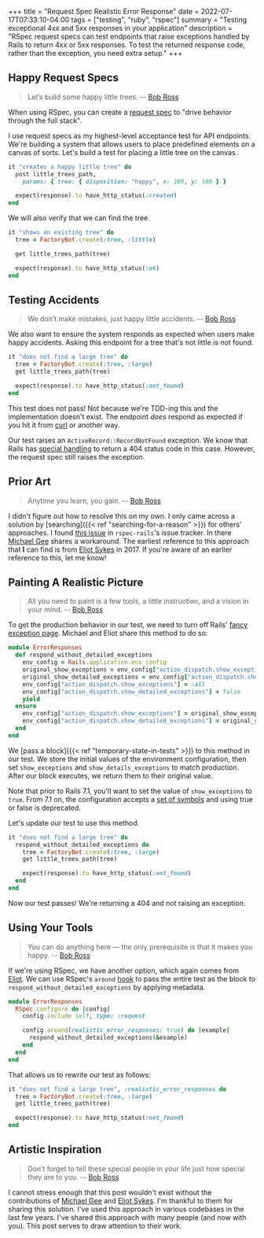+++
title = "Request Spec Realistic Error Response"
date = 2022-07-17T07:33:10-04:00
tags = ["testing", "ruby", "rspec"]
summary = "Testing exceptional 4xx and 5xx responses in your application"
description = "RSpec request specs can test endpoints that raise exceptions handled by Rails to return 4xx or 5xx responses. To test the returned response code, rather than the exception, you need extra setup."
+++

## Happy Request Specs

> Let’s build some happy little trees.
> -- [Bob Ross](https://parade.com/1215163/kelseypelzer/bob-ross-quotes/)

When using RSpec, you can create a [request spec](https://relishapp.com/rspec/rspec-rails/docs/request-specs/request-spec) to "drive behavior through the full stack".

I use request specs as my highest-level acceptance test for API endpoints. We're building a system that allows users to place predefined elements on a canvas of sorts. Let's build a test for placing a little tree on the canvas.

```ruby
it "creates a happy little tree" do
  post little_trees_path,
    params: { tree: { disposition: "happy", x: 200, y: 100 } }

  expect(response).to have_http_status(:created)
end
```

We will also verify that we can find the tree.

```ruby
it "shows an existing tree" do
  tree = FactoryBot.create(:tree, :little)

  get little_trees_path(tree)

  expect(response).to have_http_status(:ok)
end
```

## Testing Accidents

> We don’t make mistakes, just happy little accidents.
> -- [Bob Ross](https://parade.com/1215163/kelseypelzer/bob-ross-quotes/)

We also want to ensure the system responds as expected when users make happy accidents. Asking this endpoint for a tree that's not little is not found.

```ruby
it "does not find a large tree" do
  tree = FactoryBot.create(:tree, :large)
  get little_trees_path(tree)

  expect(response).to have_http_status(:not_found)
end
```

This test does not pass! Not because we're TDD-ing this and the implementation doesn't exist. The endpoint *does* respond as expected if you hit it from [curl](https://curl.se/) or another way.

Our test raises an `ActiveRecord::RecordNotFound` exception. We know that Rails has [special handling](https://kevinjmurphy.com/posts/wrapping-about-exceptional-behavior-in-rails/#research) to return a 404 status code in this case. However, the request spec still raises the exception.

## Prior Art

> Anytime you learn, you gain.
> -- [Bob Ross](https://parade.com/1215163/kelseypelzer/bob-ross-quotes/)

I didn't figure out how to resolve this on my own. I only came across a solution by [searching]({{< ref "searching-for-a-reason" >}}) for others' approaches. I found [this issue](https://github.com/rspec/rspec-rails/issues/2024) in `rspec-rails`'s issue tracker. In there [Michael Gee](https://github.com/mikegee) shares a workaround. The earliest reference to this approach that __I__ can find is from [Eliot Sykes](https://eliotsykes.com/2017/03/08/realistic-error-responses/) in 2017. If you're aware of an earlier reference to this, let me know!

## Painting A Realistic Picture

> All you need to paint is a few tools, a little instruction, and a vision in your mind.
> -- [Bob Ross](https://parade.com/1215163/kelseypelzer/bob-ross-quotes/)

To get the production behavior in our test, we need to turn off Rails' [fancy exception page](https://www.honeybadger.io/blog/how-rails-fancy-exception-page-works/). Michael and Eliot share this method to do so:

```ruby
module ErrorResponses
  def respond_without_detailed_exceptions
    env_config = Rails.application.env_config
    original_show_exceptions = env_config["action_dispatch.show_exceptions"]
    original_show_detailed_exceptions = env_config["action_dispatch.show_detailed_exceptions"]
    env_config["action_dispatch.show_exceptions"] = :all
    env_config["action_dispatch.show_detailed_exceptions"] = false
    yield
  ensure
    env_config["action_dispatch.show_exceptions"] = original_show_exceptions
    env_config["action_dispatch.show_detailed_exceptions"] = original_show_detailed_exceptions
  end
end
```

We [pass a block]({{< ref "temporary-state-in-tests" >}}) to this method in our test. We store the initial values of the environment configuration, then set `show_exceptions` and `show_details_exceptions` to match production. After our block executes, we return them to their original value.

Note that prior to Rails 7.1, you'll want to set the value of `show_exceptions` to `true`. From 7.1 on, the configuration accepts a [set of symbols](https://guides.rubyonrails.org/configuring.html#config-action-dispatch-show-exceptions) and using true or false is deprecated.

Let's update our test to use this method.

```ruby
it "does not find a large tree" do
  respond_without_detailed_exceptions do
    tree = FactoryBot.create(:tree, :large)
    get little_trees_path(tree)

    expect(response).to have_http_status(:not_found)
  end
end
```

Now our test passes! We're returning a 404 and not raising an exception.

## Using Your Tools

> You can do anything here — the only prerequisite is that it makes you happy.
> -- [Bob Ross](https://www.pinotspalette.com/logansquare/blog/pinot-state-of-mind/bob-ross-quotes)

If we're using RSpec, we have another option, which again comes from [Eliot](https://eliotsykes.com/2017/03/08/realistic-error-responses/). We can use RSpec's `around` [hook](https://relishapp.com/rspec/rspec-core/v/2-0/docs/hooks/around-hooks) to pass the entire test as the block to `respond_without_detailed_exceptions` by applying metadata.

```ruby
module ErrorResponses
  RSpec.configure do |config|
    config.include self, type: :request

    config.around(realistic_error_responses: true) do |example|
      respond_without_detailed_exceptions(&example)
    end
  end
end
```
That allows us to rewrite our test as follows:

```ruby
it "does not find a large tree", :realistic_error_responses do
  tree = FactoryBot.create(:tree, :large)
  get little_trees_path(tree)

  expect(response).to have_http_status(:not_found)
end
```

## Artistic Inspiration

> Don’t forget to tell these special people in your life just how special they are to you.
> -- [Bob Ross](https://parade.com/1215163/kelseypelzer/bob-ross-quotes/)

I cannot stress enough that this post wouldn't exist without the contributions of [Michael Gee](https://github.com/mikegee) and [Eliot Sykes](https://eliotsykes.com). I'm thankful to them for sharing this solution. I've used this approach in various codebases in the last few years. I've shared this approach with many people (and now with you). This post serves to draw attention to their work.
